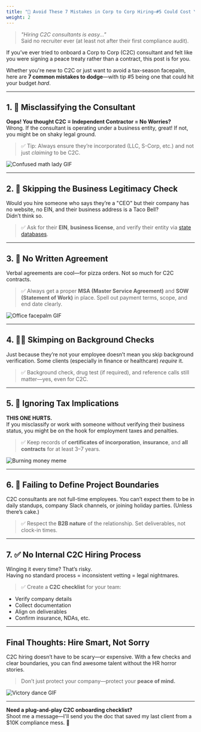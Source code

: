 ```yaml
---
title: "💸 Avoid These 7 Mistakes in Corp to Corp Hiring—#5 Could Cost You Thousands"
weight: 2
---
```


> _"Hiring C2C consultants is easy..."_  
Said no recruiter ever (at least not after their first compliance audit).

If you’ve ever tried to onboard a Corp to Corp (C2C) consultant and felt like you were signing a peace treaty rather than a contract, this post is for you.

Whether you're new to C2C or just want to avoid a tax-season facepalm, here are **7 common mistakes to dodge**—with tip #5 being one that could hit your budget _hard_.

---

## 1. 📄 Misclassifying the Consultant  

**Oops! You thought C2C = Independent Contractor = No Worries?**  
Wrong. If the consultant is operating under a business entity, great! If not, you might be on shaky legal ground.

> ✅ Tip: Always ensure they’re incorporated (LLC, S-Corp, etc.) and not just _claiming_ to be C2C.

![Confused math lady GIF](https://media.giphy.com/media/3o6ZtaO9BZHcOjmErm/giphy.gif)

---

## 2. 🧾 Skipping the Business Legitimacy Check  

Would you hire someone who says they’re a "CEO" but their company has no website, no EIN, and their business address is a Taco Bell?  
Didn’t think so.

> ✅ Ask for their **EIN**, **business license**, and verify their entity via [state databases](https://www.sba.gov).

---

## 3. 🚫 No Written Agreement  

Verbal agreements are cool—for pizza orders. Not so much for C2C contracts.

> ✅ Always get a proper **MSA (Master Service Agreement)** and **SOW (Statement of Work)** in place. Spell out payment terms, scope, and end date clearly.

![Office facepalm GIF](https://media.giphy.com/media/l3vR85PnGsBwu1PFK/giphy.gif)

---

## 4. 🕵️‍♂️ Skimping on Background Checks  

Just because they’re not your employee doesn’t mean you skip background verification. Some clients (especially in finance or healthcare) _require_ it.

> ✅ Background check, drug test (if required), and reference calls still matter—yes, even for C2C.

---

## 5. 💸 Ignoring Tax Implications  

**THIS ONE HURTS.**  
If you misclassify or work with someone without verifying their business status, you might be on the hook for employment taxes and penalties.

> ✅ Keep records of **certificates of incorporation**, **insurance**, and **all contracts** for at least 3–7 years.

![Burning money meme](https://media.giphy.com/media/j2mYgx5iE3KqY/giphy.gif)

---

## 6. 🛑 Failing to Define Project Boundaries  

C2C consultants are not full-time employees. You can’t expect them to be in daily standups, company Slack channels, or joining holiday parties. (Unless there’s cake.)

> ✅ Respect the **B2B nature** of the relationship. Set deliverables, not clock-in times.

---

## 7. ✅ No Internal C2C Hiring Process  

Winging it every time? That’s risky.  
Having no standard process = inconsistent vetting = legal nightmares.

> ✅ Create a **C2C checklist** for your team:

- Verify company details  
- Collect documentation  
- Align on deliverables  
- Confirm insurance, NDAs, etc.  

---

## Final Thoughts: Hire Smart, Not Sorry

C2C hiring doesn’t have to be scary—or expensive. With a few checks and clear boundaries, you can find awesome talent without the HR horror stories.

> Don’t just protect your company—protect your **peace of mind.**

![Victory dance GIF](https://media.giphy.com/media/5GoVLqeAOo6PK/giphy.gif)

---

**Need a plug-and-play C2C onboarding checklist?**  
Shoot me a message—I'll send you the doc that saved my last client from a $10K compliance mess. 👀
